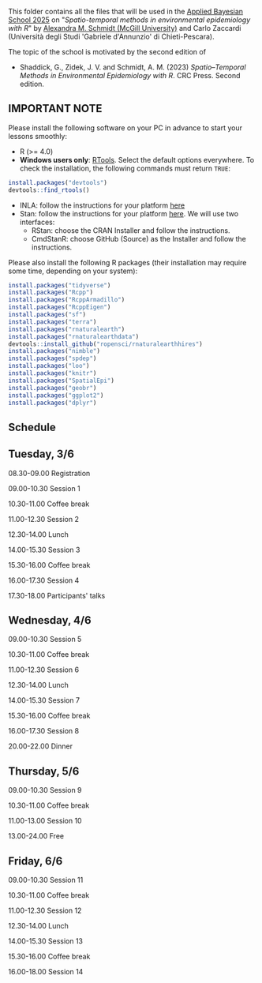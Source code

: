This folder contains all the files that will be used in the [Applied Bayesian School 2025](https://abs25.imati.cnr.it/) on "_Spatio-temporal methods in environmental epidemiology with R_" by [Alexandra M. Schmidt (McGill University)](https://alex-schmidt.research.mcgill.ca/) and Carlo Zaccardi (Università degli Studi 'Gabriele d'Annunzio'​ di Chieti-Pescara).

The topic of the school is motivated by the second edition of 
- Shaddick, G., Zidek, J. V. and Schmidt, A. M. (2023) _Spatio–Temporal Methods in Environmental Epidemiology with R_. CRC Press. Second edition.

## IMPORTANT NOTE
Please install the following software on your PC in advance to start your lessons smoothly:
- R (>= 4.0)
- **Windows users only**: [RTools](https://cran.r-project.org/bin/windows/Rtools/). Select the default options everywhere. To check the installation, the following commands must return `TRUE`:
```r
install.packages("devtools")
devtools::find_rtools()
```
- INLA: follow the instructions for your platform [here](https://www.r-inla.org/download-install)
- Stan: follow the instructions for your platform [here](https://mc-stan.org/install/). We will use two interfaces:
  - RStan: choose the CRAN Installer and follow the instructions.
  - CmdStanR: choose GitHub (Source) as the Installer and follow the instructions.

Please also install the following R packages (their installation may require some time, depending on your system):
```r
install.packages("tidyverse")
install.packages("Rcpp")
install.packages("RcppArmadillo")
install.packages("RcppEigen")
install.packages("sf")
install.packages("terra")
install.packages("rnaturalearth")
install.packages("rnaturalearthdata")
devtools::install_github("ropensci/rnaturalearthhires")
install.packages("nimble")
install.packages("spdep")
install.packages("loo")
install.packages("knitr")
install.packages("SpatialEpi")
install.packages("geobr")
install.packages("ggplot2")
install.packages("dplyr")


```

## Schedule

## Tuesday, 3/6
08.30-09.00 Registration

09.00-10.30 Session 1

10.30-11.00 Coffee break

11.00-12.30 Session 2

12.30-14.00 Lunch

14.00-15.30  Session 3

15.30-16.00 Coffee break

16.00-17.30 Session 4

17.30-18.00 Participants' talks

## Wednesday, 4/6
09.00-10.30 Session 5   

10.30-11.00 Coffee break

11.00-12.30 Session 6

12.30-14.00 Lunch

14.00-15.30 Session 7

15.30-16.00 Coffee break

16.00-17.30 Session 8

20.00-22.00 Dinner

## Thursday, 5/6
09.00-10.30 Session 9

10.30-11.00 Coffee break

11.00-13.00 Session 10

13.00-24.00 Free

## Friday, 6/6
09.00-10.30 Session 11

10.30-11.00 Coffee break

11.00-12.30 Session 12

12.30-14.00 Lunch

14.00-15.30 Session 13

15.30-16.00 Coffee break

16.00-18.00 Session 14


